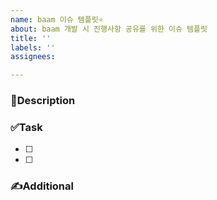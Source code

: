 ```yaml
---
name: baam 이슈 템플릿⭐️
about: baam 개발 시 진행사항 공유를 위한 이슈 템플릿
title: ''
labels: ''
assignees: 

---
```


### 📝Description


### ✅Task
- [ ] 
- [ ] 


### ✍️Additional
